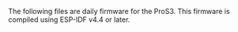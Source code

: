 The following files are daily firmware for the ProS3. This firmware is
compiled using ESP-IDF v4.4 or later.
